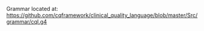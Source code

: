﻿Grammar located at:
https://github.com/cqframework/clinical_quality_language/blob/master/Src/grammar/cql.g4